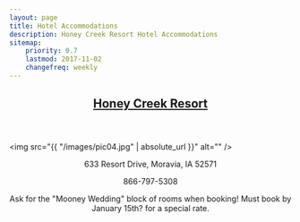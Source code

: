 ```yaml
---
layout: page
title: Hotel Accommodations
description: Honey Creek Resort Hotel Accommodations
sitemap:
    priority: 0.7
    lastmod: 2017-11-02
    changefreq: weekly
---
```


<header class="major">
  <h2><a href="https://www.honeycreekresort.com/stay">Honey Creek Resort</a></h2>
</header>

<span class="image main"><img src="{{ "/images/pic04.jpg" | absolute_url }}" alt="" /></span>


<p style="text-align: center;">633 Resort Drive, Moravia, IA 52571</p>

<p style="text-align: center;">866-797-5308</p>

<p style="text-align: center;">Ask for the "Mooney Wedding" block of rooms when booking! Must book by January 15th? for a special rate.</p>